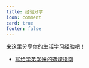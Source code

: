 ```yaml
---
title: 经验分享
icon: comment
card: true
footer: false 
---
```


来这里分享你的生活学习经验吧！

- [写给学弟学妹的选课指南](/sharing/xuan_ke_zhi_nan)
